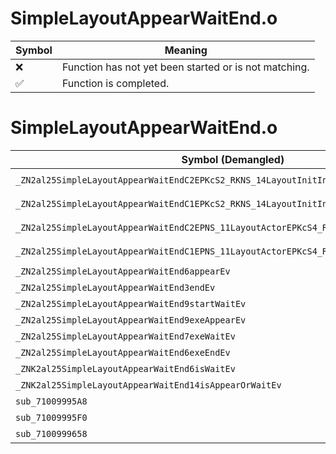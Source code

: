 # SimpleLayoutAppearWaitEnd.o
| Symbol | Meaning 
| ------------- | ------------- 
| :x: | Function has not yet been started or is not matching. 
| :white_check_mark: | Function is completed. 


# SimpleLayoutAppearWaitEnd.o
| Symbol (Demangled) | Symbol (Mangled) | Decompiled? |
| ------------- |  ------------- | ------------- |
| `_ZN2al25SimpleLayoutAppearWaitEndC2EPKcS2_RKNS_14LayoutInitInfoES2_b` | `al::SimpleLayoutAppearWaitEnd::SimpleLayoutAppearWaitEnd(char const*,char const*,al::LayoutInitInfo const&,char const*,bool)` | :white_check_mark: |
| `_ZN2al25SimpleLayoutAppearWaitEndC1EPKcS2_RKNS_14LayoutInitInfoES2_b` | `al::SimpleLayoutAppearWaitEnd::SimpleLayoutAppearWaitEnd(char const*,char const*,al::LayoutInitInfo const&,char const*,bool)` | :white_check_mark: |
| `_ZN2al25SimpleLayoutAppearWaitEndC2EPNS_11LayoutActorEPKcS4_RKNS_14LayoutInitInfoES4_` | `al::SimpleLayoutAppearWaitEnd::SimpleLayoutAppearWaitEnd(al::LayoutActor *,char const*,char const*,al::LayoutInitInfo const&,char const*)` | :white_check_mark: |
| `_ZN2al25SimpleLayoutAppearWaitEndC1EPNS_11LayoutActorEPKcS4_RKNS_14LayoutInitInfoES4_` | `al::SimpleLayoutAppearWaitEnd::SimpleLayoutAppearWaitEnd(al::LayoutActor *,char const*,char const*,al::LayoutInitInfo const&,char const*)` | :white_check_mark: |
| `_ZN2al25SimpleLayoutAppearWaitEnd6appearEv` | `al::SimpleLayoutAppearWaitEnd::appear(void)` | :white_check_mark: |
| `_ZN2al25SimpleLayoutAppearWaitEnd3endEv` | `al::SimpleLayoutAppearWaitEnd::end(void)` | :white_check_mark: |
| `_ZN2al25SimpleLayoutAppearWaitEnd9startWaitEv` | `al::SimpleLayoutAppearWaitEnd::startWait(void)` | :white_check_mark: |
| `_ZN2al25SimpleLayoutAppearWaitEnd9exeAppearEv` | `al::SimpleLayoutAppearWaitEnd::exeAppear(void)` | :white_check_mark: |
| `_ZN2al25SimpleLayoutAppearWaitEnd7exeWaitEv` | `al::SimpleLayoutAppearWaitEnd::exeWait(void)` | :white_check_mark: |
| `_ZN2al25SimpleLayoutAppearWaitEnd6exeEndEv` | `al::SimpleLayoutAppearWaitEnd::exeEnd(void)` | :white_check_mark: |
| `_ZNK2al25SimpleLayoutAppearWaitEnd6isWaitEv` | `al::SimpleLayoutAppearWaitEnd::isWait(void)const` | :white_check_mark: |
| `_ZNK2al25SimpleLayoutAppearWaitEnd14isAppearOrWaitEv` | `al::SimpleLayoutAppearWaitEnd::isAppearOrWait(void)const` | :white_check_mark: |
| `sub_71009995A8` | `` | :white_check_mark: |
| `sub_71009995F0` | `` | :white_check_mark: |
| `sub_7100999658` | `` | :white_check_mark: |
